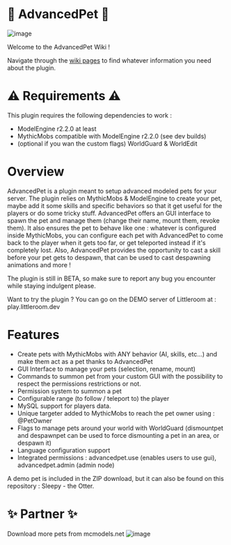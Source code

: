 # 🌠 AdvancedPet 🌠

![image](https://user-images.githubusercontent.com/78101027/145037360-5259acb5-f4fe-41cd-add7-b17804b6d0ea.png)

Welcome to the AdvancedPet Wiki !

Navigate through the [wiki pages](https://github.com/AlexandreChaussard/AdvancedPet-Wiki/wiki) to find whatever information you need about the plugin.

# ⚠️ Requirements ⚠️

This plugin requires the following dependencies to work :
- ModelEngine r2.2.0 at least
- MythicMobs compatible with ModelEngine r2.2.0 (see dev builds)
- (optional if you wan the custom flags) WorldGuard & WorldEdit

# Overview

AdvancedPet is a plugin meant to setup advanced modeled pets for your server.
The plugin relies on MythicMobs & ModelEngine to create your pet, maybe add it some skills and specific behaviors so that it get useful for the players or do some tricky stuff.
AdvancedPet offers an GUI interface to spawn the pet and manage them (change their name, mount them, revoke them).
It also ensures the pet to behave like one : whatever is configured inside MythicMobs, you can configure each pet with AdvancedPet to come back to the player when it gets too far, or get teleported instead if it's completely lost.
Also, AdvancedPet provides the opportunity to cast a skill before your pet gets to despawn, that can be used to cast despawning animations and more !

The plugin is still in BETA, so make sure to report any bug you encounter while staying indulgent please.

Want to try the plugin ? You can go on the DEMO server of Littleroom at : play.littleroom.dev

# Features

- Create pets with MythicMobs with ANY behavior (AI, skills, etc...) and make them act as a pet thanks to AdvancedPet
- GUI Interface to manage your pets (selection, rename, mount)
- Commands to summon pet from your custom GUI with the possibility to respect the permissions restrictions or not.
- Permission system to summon a pet
- Configurable range (to follow / teleport to) the player
- MySQL support for players data.
- Unique targeter added to MythicMobs to reach the pet owner using : @PetOwner
- Flags to manage pets around your world with WorldGuard (dismountpet and despawnpet can be used to force dismounting a pet in an area, or despawn it)
- Language configuration support
- Integrated permissions : advancedpet.use (enables users to use gui), advancedpet.admin (admin node)

A demo pet is included in the ZIP download, but it can also be found on this repository : Sleepy - the Otter.

# ✨ Partner ✨

Download more pets from mcmodels.net
![image](https://cdn.discordapp.com/attachments/884364895108366336/909534639650136064/partnered.png)

